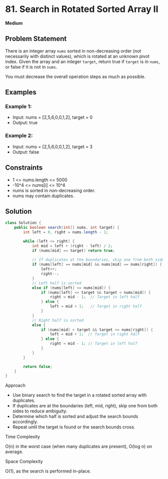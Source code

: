 # 81. Search in Rotated Sorted Array II
**Medium**

## Problem Statement
There is an integer array `nums` sorted in non-decreasing order (not necessarily with distinct values), which is rotated at an unknown pivot index. Given the array and an integer `target`, return true if `target` is in `nums`, or false if it is not in `nums`.

You must decrease the overall operation steps as much as possible.

## Examples
### Example 1:
- Input: nums = [2,5,6,0,0,1,2], target = 0
- Output: true

### Example 2:
- Input: nums = [2,5,6,0,0,1,2], target = 3
- Output: false

## Constraints
- 1 <= nums.length <= 5000
- -10^4 <= nums[i] <= 10^4
- nums is sorted in non-decreasing order.
- nums may contain duplicates.

## Solution
```java
class Solution {
	public boolean search(int[] nums, int target) {
		int left = 0, right = nums.length - 1;

		while (left <= right) {
			int mid = left + (right - left) / 2;
			if (nums[mid] == target) return true;
            
			// If duplicates at the boundaries, skip one from both sides
			if (nums[left] == nums[mid] && nums[mid] == nums[right]) {
				left++;
				right--;
			} 
			// Left half is sorted
			else if (nums[left] <= nums[mid]) {
				if (nums[left] <= target && target < nums[mid]) {
					right = mid - 1;  // Target in left half
				} else {
					left = mid + 1;   // Target in right half
				}
			} 
			// Right half is sorted
			else {
				if (nums[mid] < target && target <= nums[right]) {
					left = mid + 1;  // Target in right half
				} else {
					right = mid - 1; // Target in left half
				}
			}
		}

		return false;
	}
}
```

Approach

- Use binary search to find the target in a rotated sorted array with duplicates.
- If duplicates are at the boundaries (left, mid, right), skip one from both sides to reduce ambiguity.
- Determine which half is sorted and adjust the search bounds accordingly.
- Repeat until the target is found or the search bounds cross.

Time Complexity

O(n) in the worst case (when many duplicates are present), O(log n) on average.

Space Complexity

O(1), as the search is performed in-place.
